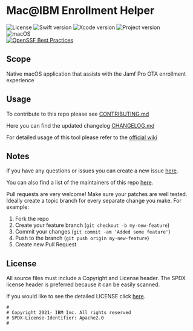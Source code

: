 # Mac@IBM Enrollment Helper

<!--[
![CI](https://github.com/IBM/mac-ibm-notifications/actions/workflows/main.yml/badge.svg?branch=main)](https://github.com/IBM/mac-ibm-notifications/actions/workflows/main.yml)
]-->
![License](https://img.shields.io/badge/license-Apache%202-1984E5)
![Swift version](https://img.shields.io/badge/swift-5-1984E5)
![Xcode version](https://img.shields.io/badge/xcode-14-1984E5)
![Project version](https://img.shields.io/badge/version-1.5.1-1984E5)  
![macOS](https://img.shields.io/badge/os-macOS%2010.15%20+-bright%20green)  
[![OpenSSF Best Practices](https://bestpractices.coreinfrastructure.org/projects/6852/badge)](https://bestpractices.coreinfrastructure.org/projects/6852)  

## Scope

Native macOS application that assists with the Jamf Pro OTA enrollment experience

## Usage

To contribute to this repo please see [CONTRIBUTING.md](CONTRIBUTING.md)

Here you can find the updated changelog [CHANGELOG.md](CHANGELOG.md)

For detailed usage of this tool please refer to the [official wiki](https://github.com/IBM/mac-ibm-enrollment-helper/wiki)

## Notes

If you have any questions or issues you can create a new issue [here](https://github.com/IBM/mac-ibm-enrollment-helper/issues/new/choose).

You can also find a list of the maintainers of this repo [here](MAINTAINERS.md).

Pull requests are very welcome! Make sure your patches are well tested.
Ideally create a topic branch for every separate change you make. For
example:

1. Fork the repo
2. Create your feature branch (`git checkout -b my-new-feature`)
3. Commit your changes (`git commit -am 'Added some feature'`)
4. Push to the branch (`git push origin my-new-feature`)
5. Create new Pull Request

## License

All source files must include a Copyright and License header. The SPDX license header is 
preferred because it can be easily scanned.

If you would like to see the detailed LICENSE click [here](LICENSE).

```text
#
# Copyright 2021- IBM Inc. All rights reserved
# SPDX-License-Identifier: Apache2.0
#
```
